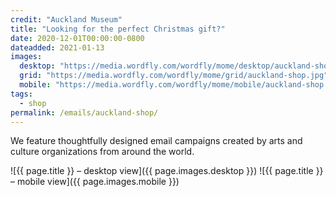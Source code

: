 ```yaml
---
credit: "Auckland Museum"
title: "Looking for the perfect Christmas gift?"
date: 2020-12-01T00:00:00-0800
dateadded: 2021-01-13
images:
  desktop: "https://media.wordfly.com/wordfly/mome/desktop/auckland-shop.jpg"
  grid: "https://media.wordfly.com/wordfly/mome/grid/auckland-shop.jpg"
  mobile: "https://media.wordfly.com/wordfly/mome/mobile/auckland-shop.jpg"
tags:
  - shop
permalink: /emails/auckland-shop/
---
```

We feature thoughtfully designed email campaigns created by arts and culture organizations from around the world.

![{{ page.title }} – desktop view]({{ page.images.desktop }})
![{{ page.title }} – mobile view]({{ page.images.mobile }})
